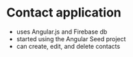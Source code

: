 # Contact application
* uses Angular.js and Firebase db
* started using the Angular Seed project
* can create, edit, and delete contacts
